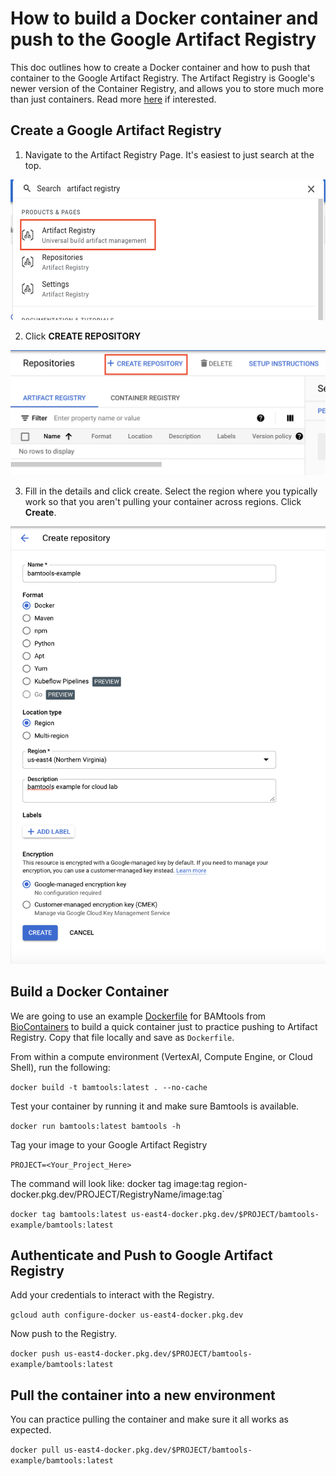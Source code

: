 # How to build a Docker container and push to the Google Artifact Registry

This doc outlines how to create a Docker container and how to push that container to the Google Artifact Registry. The Artifact Registry is Google's newer version of the Container Registry, and allows you to store much more than just containers. Read more [here](https://cloud.google.com/blog/products/application-development/understanding-artifact-registry-vs-container-registry) if interested.

## Create a Google Artifact Registry

1. Navigate to the Artifact Registry Page. It's easiest to just search at the top. 

<img src="/images/1_search_artifact_reg.png" width="550" height="225">

2. Click **CREATE REPOSITORY**

<img src="/images/2_create_registry.png" width="550" height="200">

3. Fill in the details and click create. Select the region where you typically work so that you aren't pulling your container across regions. Click **Create**.

<img src="/images/3_container_details.png" width="550" height="700">

## Build a Docker Container

We are going to use an example [Dockerfile](https://github.com/BioContainers/containers/blob/master/bamtools/2.4.0/Dockerfile) for BAMtools from [BioContainers](https://github.com/BioContainers/containers) to build a quick container just to practice pushing to Artifact Registry. Copy that file locally and save as `Dockerfile`.

From within a compute environment (VertexAI, Compute Engine, or Cloud Shell), run the following: 

`docker build -t bamtools:latest . --no-cache`

Test your container by running it and make sure Bamtools is available. 

`docker run bamtools:latest bamtools -h`

Tag your image to your Google Artifact Registry

`PROJECT=<Your_Project_Here>`

The command will look like: docker tag image:tag region-docker.pkg.dev/PROJECT/RegistryName/image:tag`

`docker tag bamtools:latest us-east4-docker.pkg.dev/$PROJECT/bamtools-example/bamtools:latest`

## Authenticate and Push to Google Artifact Registry

Add your credentials to interact with the Registry. 

`gcloud auth configure-docker us-east4-docker.pkg.dev`

Now push to the Registry.

`docker push us-east4-docker.pkg.dev/$PROJECT/bamtools-example/bamtools:latest`

## Pull the container into a new environment

You can practice pulling the container and make sure it all works as expected. 

`docker pull us-east4-docker.pkg.dev/$PROJECT/bamtools-example/bamtools:latest`

